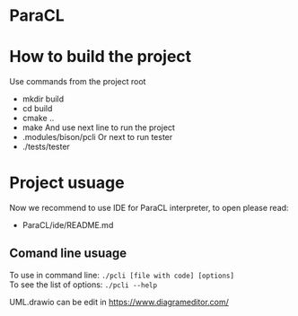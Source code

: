 # ParaCL

# How to build the project
Use commands from the project root
* mkdir build
* cd build
* cmake ..
* make
And use next line to run the project
* .modules/bison/pcli
Or next to run tester
* ./tests/tester

# Project usuage
Now we recommend to use IDE for ParaCL interpreter, to open please read:
* ParaCL/ide/README.md
## Comand line usuage
To use in command line: `./pcli [file with code] [options]`  
To see the list of options: `./pcli --help`

UML.drawio can be edit in https://www.diagrameditor.com/
